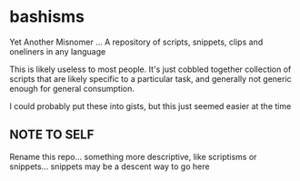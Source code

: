 # bashisms
Yet Another Misnomer ... A repository of scripts, snippets, clips and oneliners in any language

This is likely useless to most people. It's just cobbled together collection of scripts that are likely specific to a particular task, and generally not generic enough for general consumption.

I could probably put these into gists, but this just seemed easier at the time

## NOTE TO SELF
Rename this repo... something more descriptive, like scriptisms or snippets... snippets may be a descent way to go here